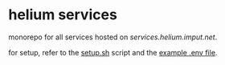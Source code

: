 # helium services

monorepo for all services hosted on *services.helium.imput.net*.

for setup, refer to the [setup.sh](setup.sh) script and the [example .env file](.env.example).
